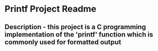 # Printf Project Readme
## Description - this project is a C  programming implementation of the 'printf' function which is commonly used for formatted output
